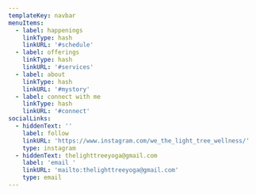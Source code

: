 ```yaml
---
templateKey: navbar
menuItems:
  - label: happenings
    linkType: hash
    linkURL: '#schedule'
  - label: offerings
    linkType: hash
    linkURL: '#services'
  - label: about
    linkType: hash
    linkURL: '#mystory'
  - label: connect with me
    linkType: hash
    linkURL: '#connect'
socialLinks:
  - hiddenText: ''
    label: follow
    linkURL: 'https://www.instagram.com/we_the_light_tree_wellness/'
    type: instagram
  - hiddenText: thelighttreeyoga@gmail.com
    label: 'email '
    linkURL: 'mailto:thelighttreeyoga@gmail.com'
    type: email
---
```


